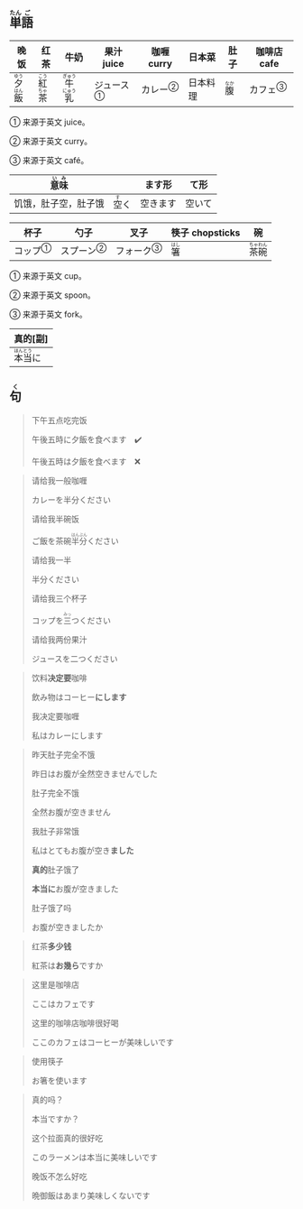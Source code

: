 ## <ruby>単<rt>たん</rt>語<rt>ご</rt></ruby>

| 晚饭                                        | 红茶                                        | 牛奶                                            | 果汁 juice                  | 咖喱 curry                | 日本菜   | 肚子                         | 咖啡店 cafe               |
| ------------------------------------------- | ------------------------------------------- | ----------------------------------------------- | --------------------------- | ------------------------- | -------- | ---------------------------- | ------------------------- |
| <ruby>夕<rt>ゆう</rt>飯<rt>はん</rt></ruby> | <ruby>紅<rt>こう</rt>茶<rt>ちゃ</rt></ruby> | <ruby>牛<rt>ぎゅう</rt>乳<rt>にゅう</rt></ruby> | <a>ジュース</a><sup>①</sup> | <a>カレー</a><sup>②</sup> | 日本料理 | <ruby>腹<rt>なか</rt></ruby> | <a>カフェ</a><sup>③</sup> |

① 来源于英文 juice。

② 来源于英文 curry。

③ 来源于英文 café。

| <ruby>意<rt>い</rt>味<rt>み</rt></ruby> |                              | ます形   | て形   |
| --------------------------------------- | ---------------------------- | -------- | ------ |
| 饥饿，肚子空，肚子饿                    | <ruby>空<rt>す</rt>く</ruby> | 空きます | 空いて |

| 杯子                      | 勺子                        | 叉子                        | 筷子 chopsticks              | 碗                                          |
| ------------------------- | --------------------------- | --------------------------- | ---------------------------- | ------------------------------------------- |
| <a>コップ</a><sup>①</sup> | <a>スプーン</a><sup>②</sup> | <a>フォーク</a><sup>③</sup> | <ruby>箸<rt>はし</rt></ruby> | <ruby>茶<rt>ちゃ</rt>碗<rt>わん</rt></ruby> |

① 来源于英文 cup。

② 来源于英文 spoon。

③ 来源于英文 fork。

| 真的[副]                                  |
| -------------------------------------- |
| <ruby>本<rt>ほん</rt>当<rt>とう</rt>に</ruby> |





## <ruby>句<rt>く</rt></ruby>

> 下午五点吃完饭
> 
> 午後五時に夕飯を食べます　✔️
> 
> 午後五時は夕飯を食べます　❌

> 请给我一般咖喱
>
> カレーを半分ください
>
> 请给我半碗饭
>
> ご飯を茶碗<ruby>半<rt>はん</rt>分<rt>ぶん</rt></ruby>ください
>
> 请给我一半
>
> 半分ください
>
> 请给我三个杯子
>
> コップを<ruby>三<rt>みっ</rt></ruby>つください
>
> 请给我两份果汁
>
> ジュースを二つください

> 饮料**决定要**咖啡
> 
> 飲み物はコーヒー**にします**
> 
> 我决定要咖喱
> 
> 私はカレーにします

> 昨天肚子完全不饿
>
> 昨日はお腹が全然空きませんでした
>
> 肚子完全不饿
>
> 全然お腹が空きません
>
> 我肚子非常饿
>
> 私はとてもお腹が空き**ました**
>
> **真的**肚子饿了
>
> **本当に**お腹が空きました
>
> 肚子饿了吗
>
> お腹が空きましたか

> 红茶**多少钱**
> 
> 紅茶は**お幾ら**ですか

> 这里是咖啡店
>
> ここはカフェです
>
> 这里的咖啡店咖啡很好喝
>
> ここのカフェはコーヒーが美味しいです

> 使用筷子
> 
> お箸を使います

> 真的吗？
> 
> 本当ですか？
> 
> 这个拉面真的很好吃
> 
> このラーメンは本当に美味しいです
>
> 晚饭不怎么好吃
>
> 晩御飯はあまり美味しくないです
